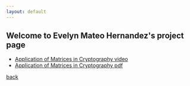 ```yaml
---
layout: default
---
```


## Welcome to Evelyn Mateo Hernandez's project page

*   [Application of Matrices in Cryptography video](https://youtu.be/T8WU2wStrQc)
*   [Application of Matrices in Cryptography pdf](./emh.pptx.pdf)

[back](./)
